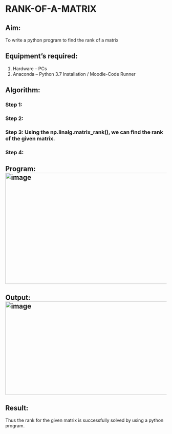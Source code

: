 # RANK-OF-A-MATRIX
## Aim:
To write a python program to find the rank of a matrix
## Equipment’s required:
1. 	Hardware – PCs
2. 	Anaconda – Python 3.7 Installation / Moodle-Code Runner
## Algorithm:
### Step 1: 
### Step 2: 
### Step 3: Using the np.linalg.matrix_rank(), we can find the rank of the given matrix.
### Step 4: 
## Program:<img width="832" height="347" alt="image" src="https://github.com/user-attachments/assets/f4eadfc2-d6db-4bab-b3a3-7cdd81061d83" />


## Output:<img width="1076" height="291" alt="image" src="https://github.com/user-attachments/assets/22021afb-411a-4420-8a9f-77dba28ed37b" />

## Result:
Thus the rank for the given matrix is successfully solved by  using a python program.

